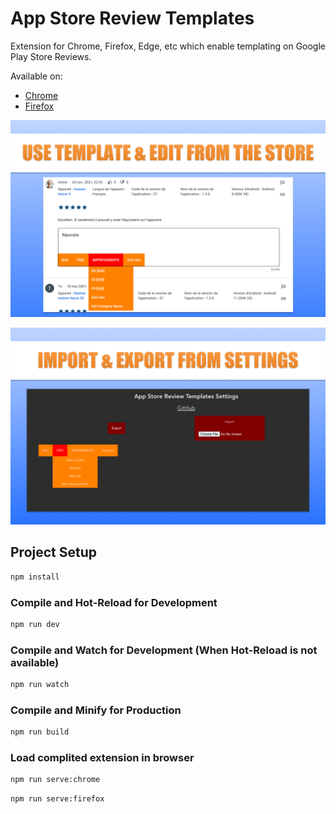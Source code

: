 # App Store Review Templates

Extension for Chrome, Firefox, Edge, etc which enable templating on Google Play Store Reviews. 

Available on:
- [Chrome](https://chrome.google.com/webstore/detail/pganmakhjalohhdddmkhehgcoidfclja/)
- [Firefox](https://addons.mozilla.org/fr/firefox/addon/app-store-review-templates/)

![use template & edit directly from Play Store](/marketing/play-store.png)

![import & export](/marketing/settings.png)

## Project Setup

```sh
npm install
```

### Compile and Hot-Reload for Development

```sh
npm run dev
```

### Compile and Watch for Development (When Hot-Reload is not available)

```sh
npm run watch
```

### Compile and Minify for Production

```sh
npm run build
```

### Load complited extension in browser

```sh
npm run serve:chrome
```

```sh
npm run serve:firefox
```
